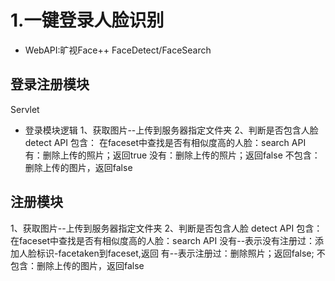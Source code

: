 1.一键登录人脸识别
=================

* WebAPI:旷视Face++
FaceDetect/FaceSearch

登录注册模块
-------
Servlet
* 登录模块逻辑
1、获取图片--上传到服务器指定文件夹
2、判断是否包含人脸 detect API
包含：
在faceset中查找是否有相似度高的人脸：search API
有：删除上传的照片；返回true
没有：删除上传的照片；返回false
不包含：删除上传的图片，返回false

注册模块
------------
1、获取图片--上传到服务器指定文件夹
2、判断是否包含人脸 detect API
包含：
  在faceset中查找是否有相似度高的人脸：search API
  没有--表示没有注册过：添加人脸标识-facetaken到faceset,返回
  有--表示注册过：删除照片；返回false;
不包含：删除上传的图片，返回false
